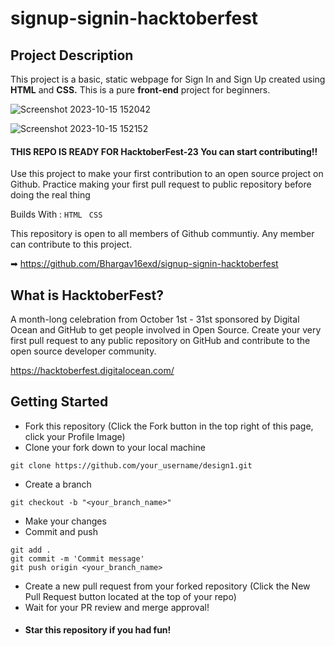 # signup-signin-hacktoberfest

## Project Description
This project is a basic, static webpage for Sign In and Sign Up created using **HTML** and **CSS.** 
This is a pure **front-end** project for beginners.

![Screenshot 2023-10-15 152042](https://github.com/Bhargav16exd/signup-signin-hacktoberfest/assets/114209703/f2f43433-7656-4b65-b1a1-bff925bd945b)


![Screenshot 2023-10-15 152152](https://github.com/Bhargav16exd/signup-signin-hacktoberfest/assets/114209703/df8b6695-5765-471b-93af-64d9d98dd8ae)





#### THIS REPO IS READY FOR HacktoberFest-23 You can start contributing!!

Use this project to make your first contribution to an open source project on Github. Practice making your first pull request to public repository before doing the real thing

Builds With : ``` HTML ``` ``` CSS```

This repository is open to all members of Github communtiy. Any member can contribute to this project.

➡ https://github.com/Bhargav16exd/signup-signin-hacktoberfest


## What is HacktoberFest?

A month-long celebration from October 1st - 31st sponsored by Digital Ocean and GitHub to get people involved in Open Source. Create your very first pull request to any public repository on GitHub and contribute to the open source developer community.

https://hacktoberfest.digitalocean.com/


## Getting Started

- Fork this repository (Click the Fork button in the top right of this page, click your Profile Image)
- Clone your fork down to your local machine
 
```
git clone https://github.com/your_username/design1.git
```

- Create a branch

```
git checkout -b "<your_branch_name>"
```

- Make your changes
- Commit and push

```
git add .
git commit -m 'Commit message'
git push origin <your_branch_name>
```
- Create a new pull request from your forked repository (Click the New Pull Request button located at the top of your repo)
- Wait for your PR review and merge approval!
- #### Star this repository if you had fun!

